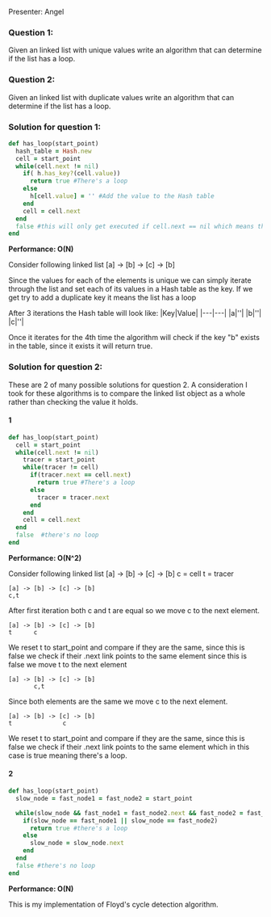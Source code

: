 Presenter: Angel

### Question 1:
Given an linked list with unique values write an algorithm that can determine if the list has a loop.

### Question 2:
Given an linked list with duplicate values write an algorithm that can determine if the list has a loop.

### Solution for question 1:


```ruby
def has_loop(start_point)
  hash_table = Hash.new
  cell = start_point
  while(cell.next != nil)
    if( h.has_key?(cell.value))
      return true #There's a loop
    else
      h[cell.value] = '' #Add the value to the Hash table
    end
    cell = cell.next
  end
  false #this will only get executed if cell.next == nil which means there's no loop
end
```
**Performance: O(N)**

Consider following linked list
[a] -> [b] -> [c] -> [b]

Since the values for each of the elements is unique we can simply iterate through the list and set each of its values in a Hash table as the key. If we get try to add a duplicate key it means the list has a loop

After 3 iterations the Hash table will look like:
|Key|Value|
|---|---|
|a|''|
|b|''|
|c|''|

Once it iterates for the 4th time the algorithm will check if the key "b" exists in the table, since it exists it will return true.



### Solution for question 2:
These are 2 of many possible solutions for question 2. A consideration I took for these algorithms is to compare the linked list object as a whole rather than checking the value it holds.

#### 1

```ruby
def has_loop(start_point)
  cell = start_point
  while(cell.next != nil)
    tracer = start_point  
    while(tracer != cell)
      if(tracer.next == cell.next)
        return true #There's a loop
      else
        tracer = tracer.next
      end
    end
    cell = cell.next
  end
  false  #there's no loop
end
```

**Performance: O(N^2)**

Consider following linked list
[a] -> [b] -> [c] -> [b]
c = cell
t = tracer

```
[a] -> [b] -> [c] -> [b]
c,t
```
After first iteration both c and t are equal so we move c to the next element.

```
[a] -> [b] -> [c] -> [b]
t      c
```
We reset t to start_point and compare if they are the same, since this is false we check if their .next link points to the same element since this is false we move t to the next element
```
[a] -> [b] -> [c] -> [b]
       c,t
```
Since both elements are the same we move c to the next element.

```
[a] -> [b] -> [c] -> [b]
t              c
```
We reset t to start_point and compare if they are the same, since this is false we check if their .next link points to the same element which in this case is true meaning there's a loop.

#### 2
```ruby
def has_loop(start_point)
  slow_node = fast_node1 = fast_node2 = start_point

  while(slow_node && fast_node1 = fast_node2.next && fast_node2 = fast_node1.next )
    if(slow_node == fast_node1 || slow_node == fast_node2)
      return true #there's a loop
    else
      slow_node = slow_node.next
    end
  end
  false #there's no loop
end
```

**Performance: O(N)**

This is my implementation of Floyd's cycle detection algorithm.
